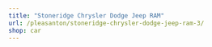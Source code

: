 ```yaml
---
title: "Stoneridge Chrysler Dodge Jeep RAM"
url: /pleasanton/stoneridge-chrysler-dodge-jeep-ram-3/
shop: car
---
```

